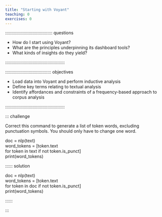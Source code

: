 ```yaml
---
title: "Starting with Voyant"
teaching: 0
exercises: 0
---
```


:::::::::::::::::::::::::::::::::::::: questions 

- How do I start using Voyant?
- What are the principles underpinning its dashboard tools?
- What kinds of insights do they yield?

::::::::::::::::::::::::::::::::::::::::::::::::

::::::::::::::::::::::::::::::::::::: objectives

- Load data into Voyant and perform inductive analysis
- Define key terms relating to textual analysis
- Identify affordances and constraints of a frequency-based approach to corpus analysis

::::::::::::::::::::::::::::::::::::::::::::::::

::: challenge

 Correct this command to generate a list of token words, excluding punctuation symbols. You should only have to change one word.  
  
 doc = nlp(text)    
 word_tokens = [token.text      
               for token in text if not token.is_punct]     
print(word_tokens)     

:::::: solution

doc = nlp(text)    
 word_tokens = [token.text      
               for token in doc if not token.is_punct]     
print(word_tokens)      

::::::  

:::
                
